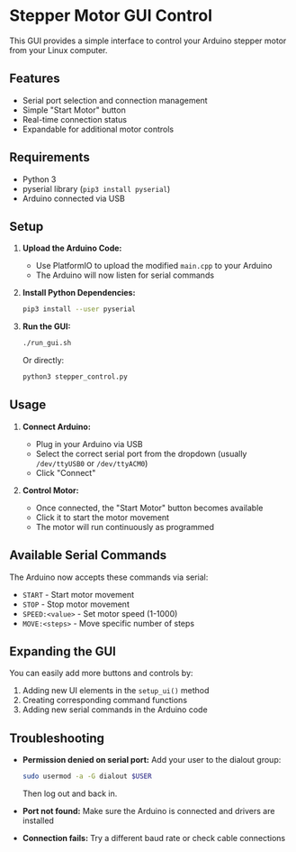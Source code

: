 # Stepper Motor GUI Control

This GUI provides a simple interface to control your Arduino stepper motor from your Linux computer.

## Features

- Serial port selection and connection management
- Simple "Start Motor" button
- Real-time connection status
- Expandable for additional motor controls

## Requirements

- Python 3
- pyserial library (`pip3 install pyserial`)
- Arduino connected via USB

## Setup

1. **Upload the Arduino Code:**
   - Use PlatformIO to upload the modified `main.cpp` to your Arduino
   - The Arduino will now listen for serial commands

2. **Install Python Dependencies:**
   ```bash
   pip3 install --user pyserial
   ```

3. **Run the GUI:**
   ```bash
   ./run_gui.sh
   ```
   
   Or directly:
   ```bash
   python3 stepper_control.py
   ```

## Usage

1. **Connect Arduino:**
   - Plug in your Arduino via USB
   - Select the correct serial port from the dropdown (usually `/dev/ttyUSB0` or `/dev/ttyACM0`)
   - Click "Connect"

2. **Control Motor:**
   - Once connected, the "Start Motor" button becomes available
   - Click it to start the motor movement
   - The motor will run continuously as programmed

## Available Serial Commands

The Arduino now accepts these commands via serial:

- `START` - Start motor movement
- `STOP` - Stop motor movement  
- `SPEED:<value>` - Set motor speed (1-1000)
- `MOVE:<steps>` - Move specific number of steps

## Expanding the GUI

You can easily add more buttons and controls by:

1. Adding new UI elements in the `setup_ui()` method
2. Creating corresponding command functions
3. Adding new serial commands in the Arduino code

## Troubleshooting

- **Permission denied on serial port:** Add your user to the dialout group:
  ```bash
  sudo usermod -a -G dialout $USER
  ```
  Then log out and back in.

- **Port not found:** Make sure the Arduino is connected and drivers are installed
- **Connection fails:** Try a different baud rate or check cable connections
